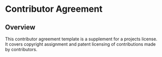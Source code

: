 # Contributor Agreement

## Overview

This contributor agreement template is a supplement for a projects
license.  It covers copyright assignment and patent licensing of
contributions made by contributors.
